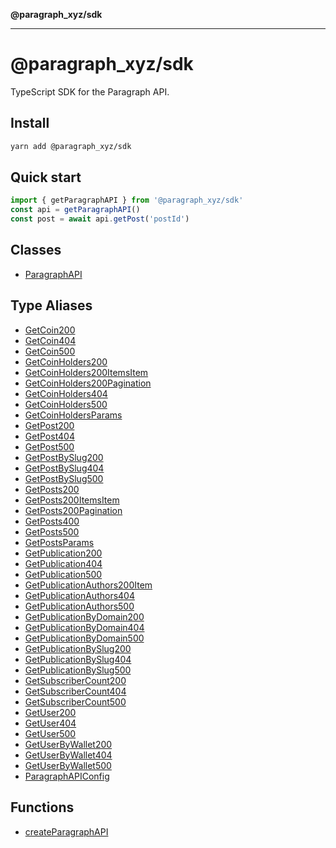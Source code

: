 **@paragraph_xyz/sdk**

***

# @paragraph_xyz/sdk

TypeScript SDK for the Paragraph API.

## Install
```bash
yarn add @paragraph_xyz/sdk
```

## Quick start

```typescript
import { getParagraphAPI } from '@paragraph_xyz/sdk'
const api = getParagraphAPI()
const post = await api.getPost('postId')
```

## Classes

- [ParagraphAPI](classes/ParagraphAPI.md)

## Type Aliases

- [GetCoin200](type-aliases/GetCoin200.md)
- [GetCoin404](type-aliases/GetCoin404.md)
- [GetCoin500](type-aliases/GetCoin500.md)
- [GetCoinHolders200](type-aliases/GetCoinHolders200.md)
- [GetCoinHolders200ItemsItem](type-aliases/GetCoinHolders200ItemsItem.md)
- [GetCoinHolders200Pagination](type-aliases/GetCoinHolders200Pagination.md)
- [GetCoinHolders404](type-aliases/GetCoinHolders404.md)
- [GetCoinHolders500](type-aliases/GetCoinHolders500.md)
- [GetCoinHoldersParams](type-aliases/GetCoinHoldersParams.md)
- [GetPost200](type-aliases/GetPost200.md)
- [GetPost404](type-aliases/GetPost404.md)
- [GetPost500](type-aliases/GetPost500.md)
- [GetPostBySlug200](type-aliases/GetPostBySlug200.md)
- [GetPostBySlug404](type-aliases/GetPostBySlug404.md)
- [GetPostBySlug500](type-aliases/GetPostBySlug500.md)
- [GetPosts200](type-aliases/GetPosts200.md)
- [GetPosts200ItemsItem](type-aliases/GetPosts200ItemsItem.md)
- [GetPosts200Pagination](type-aliases/GetPosts200Pagination.md)
- [GetPosts400](type-aliases/GetPosts400.md)
- [GetPosts500](type-aliases/GetPosts500.md)
- [GetPostsParams](type-aliases/GetPostsParams.md)
- [GetPublication200](type-aliases/GetPublication200.md)
- [GetPublication404](type-aliases/GetPublication404.md)
- [GetPublication500](type-aliases/GetPublication500.md)
- [GetPublicationAuthors200Item](type-aliases/GetPublicationAuthors200Item.md)
- [GetPublicationAuthors404](type-aliases/GetPublicationAuthors404.md)
- [GetPublicationAuthors500](type-aliases/GetPublicationAuthors500.md)
- [GetPublicationByDomain200](type-aliases/GetPublicationByDomain200.md)
- [GetPublicationByDomain404](type-aliases/GetPublicationByDomain404.md)
- [GetPublicationByDomain500](type-aliases/GetPublicationByDomain500.md)
- [GetPublicationBySlug200](type-aliases/GetPublicationBySlug200.md)
- [GetPublicationBySlug404](type-aliases/GetPublicationBySlug404.md)
- [GetPublicationBySlug500](type-aliases/GetPublicationBySlug500.md)
- [GetSubscriberCount200](type-aliases/GetSubscriberCount200.md)
- [GetSubscriberCount404](type-aliases/GetSubscriberCount404.md)
- [GetSubscriberCount500](type-aliases/GetSubscriberCount500.md)
- [GetUser200](type-aliases/GetUser200.md)
- [GetUser404](type-aliases/GetUser404.md)
- [GetUser500](type-aliases/GetUser500.md)
- [GetUserByWallet200](type-aliases/GetUserByWallet200.md)
- [GetUserByWallet404](type-aliases/GetUserByWallet404.md)
- [GetUserByWallet500](type-aliases/GetUserByWallet500.md)
- [ParagraphAPIConfig](type-aliases/ParagraphAPIConfig.md)

## Functions

- [createParagraphAPI](functions/createParagraphAPI.md)
